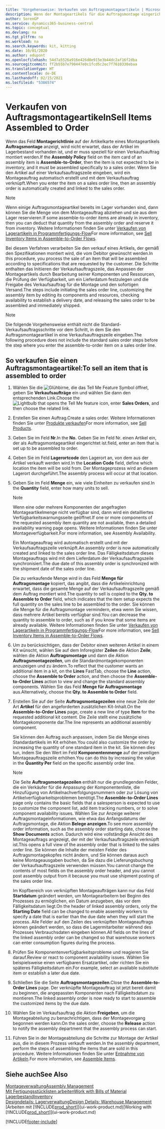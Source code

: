 ```yaml
---
title: 'Vorgehensweise: Verkaufen von Auftragsmontageartikeln | Microsoft Docs'
description: Wenn der Montageartikels für die Auftragsmontage eingerichtet ist, dann nimmt der Standard-Verkaufsauftragsprozess an, dass der Artikel nicht auf Lager ist und für den jeweiligen Verkaufsauftrag speziell montiert werden muss. Wenn Sie den Artikel auf einer Verkaufsauftragszeile eingeben, wird ein Montageauftrag automatisch erstellt und mit dem Verkaufsauftrag verknüpft.
author: SorenGP
ms.service: dynamics365-business-central
ms.topic: conceptual
ms.devlang: na
ms.tgt_pltfrm: na
ms.workload: na
ms.search.keywords: kit, kitting
ms.date: 10/01/2020
ms.author: edupont
ms.openlocfilehash: 54d7a5526a916e426d8e915e3b44dc2af16f2dba
ms.sourcegitcommit: ff2b55b7e790447e0c1fcd5c2ec7f7610338ebaa
ms.translationtype: HT
ms.contentlocale: de-DE
ms.lasthandoff: 02/15/2021
ms.locfileid: "5386574"
---
```

# <a name="sell-items-assembled-to-order"></a><span data-ttu-id="de625-104">Verkaufen von Auftragsmontageartikeln</span><span class="sxs-lookup"><span data-stu-id="de625-104">Sell Items Assembled to Order</span></span>
<span data-ttu-id="de625-105">Wenn das Feld **Montagerichtlinie** auf der Artikelkarte eines Montageartikels **Auftragsmontage** anzeigt, wird nicht erwartet, dass der Artikel im Lagerbestand vorhanden ist, und er muss speziell für einen Verkaufsauftrag montiert werden.</span><span class="sxs-lookup"><span data-stu-id="de625-105">If the **Assembly Policy** field on the item card of an assembly item is **Assemble-to-Order**, then the item is not expected to be in inventory, and it must be assembled specifically to a sales order.</span></span> <span data-ttu-id="de625-106">Wenn Sie den Artikel auf einer Verkaufsauftragszeile eingeben, wird ein Montageauftrag automatisch erstellt und mit dem Verkaufsauftrag verknüpft.</span><span class="sxs-lookup"><span data-stu-id="de625-106">When you enter the item on a sales order line, then an assembly order is automatically created and linked to the sales order.</span></span>  

> [!NOTE]  
>  <span data-ttu-id="de625-107">Wenn einige Auftragsmontageartikel bereits im Lager vorhanden sind, dann können Sie die Menge von dem Montageauftrag abziehen und sie aus dem Lager reservieren.</span><span class="sxs-lookup"><span data-stu-id="de625-107">If some assemble-to-order items are already in inventory, then you can deduct that quantity from the assembly order and reserve it from inventory.</span></span> <span data-ttu-id="de625-108">Weitere Informationen finden Sie unter [Verkaufen von Lagerartikeln in Programmfertigungs-Flow](assembly-how-to-sell-assemble-to-order-items-and-inventory-items-together.md)</span><span class="sxs-lookup"><span data-stu-id="de625-108">For more information, see [Sell Inventory Items in Assemble-to-Order Flows](assembly-how-to-sell-assemble-to-order-items-and-inventory-items-together.md).</span></span>  

<span data-ttu-id="de625-109">Bei diesem Verfahren verarbeiten Sie den verkauf eines Artikels, der gemäß den Spezifikationen montiert wird, die vom Debitor gewünscht werden.</span><span class="sxs-lookup"><span data-stu-id="de625-109">In this procedure, you process the sale of an item that will be assembled according to specifications that are requested by the customer.</span></span> <span data-ttu-id="de625-110">Die Schritte enthalten das Initiieren der Verkaufsauftragszeile, das Anpassen der Montageartikels durch Bearbeitung seiner Komponenten und Ressourcen, die Prüfung der Verfügbarkeit, um ein Lieferdatum festzulegen und die Freigabe des Verkaufsauftrag für die Montage und den sofortigen Versand.</span><span class="sxs-lookup"><span data-stu-id="de625-110">The steps include initiating the sales order line, customizing the assembly item by editing its components and resources, checking availability to establish a delivery date, and releasing the sales order to be assembled and immediately shipped.</span></span>  

> [!NOTE]  
>  <span data-ttu-id="de625-111">Die folgende Vorgehensweise enthält nicht die Standard-Verkaufsauftragsschritte vor dem Schritt, in dem Sie den Auftragsmontageartikel in eine Verkaufsauftragszeile eingeben.</span><span class="sxs-lookup"><span data-stu-id="de625-111">The following procedure does not include the standard sales order steps before the step where you enter the assemble-to-order item on a sales order line.</span></span>  

## <a name="to-sell-an-item-that-is-assembled-to-order"></a><span data-ttu-id="de625-112">So verkaufen Sie einen Auftragsmontageartikel:</span><span class="sxs-lookup"><span data-stu-id="de625-112">To sell an item that is assembled to order</span></span>  
1.  <span data-ttu-id="de625-113">Wählen Sie die ![Glühbirne, die das Tell Me Feature](media/ui-search/search_small.png "Was möchten Sie tun?") Symbol öffnet, geben Sie **Verkaufsaufträge** ein und wählen Sie dann den entsprechenden Link.</span><span class="sxs-lookup"><span data-stu-id="de625-113">Choose the ![Lightbulb that opens the Tell Me feature](media/ui-search/search_small.png "Tell me what you want to do") icon, enter **Sales Orders**, and then choose the related link.</span></span>  
2.  <span data-ttu-id="de625-114">Erstellen Sie einen Auftrag.</span><span class="sxs-lookup"><span data-stu-id="de625-114">Create a sales order.</span></span> <span data-ttu-id="de625-115">Weitere Informationen finden Sie unter [Produkte verkaufen](sales-how-sell-products.md)</span><span class="sxs-lookup"><span data-stu-id="de625-115">For more information, see [Sell Products](sales-how-sell-products.md).</span></span>  
3.  <span data-ttu-id="de625-116">Geben Sie im Feld **Nr.**</span><span class="sxs-lookup"><span data-stu-id="de625-116">In the **No.**</span></span> <span data-ttu-id="de625-117">Geben Sie im Feld Nr. einen Artikel ein, der als Auftragsmontageartikel eingerichtet ist.</span><span class="sxs-lookup"><span data-stu-id="de625-117">field, enter an item that is set up to be assembled to order.</span></span>  
4.  <span data-ttu-id="de625-118">Geben Sie im Feld **Lagerortcode** den Lagerort an, von dem aus der Artikel verkauft werden wird.</span><span class="sxs-lookup"><span data-stu-id="de625-118">In the **Location Code** field, define which location the item will be sold from.</span></span> <span data-ttu-id="de625-119">Der Montageprozess wird an diesem Lagerort durchgeführt.</span><span class="sxs-lookup"><span data-stu-id="de625-119">The assembly process will occur at that location.</span></span>  
5.  <span data-ttu-id="de625-120">Geben Sie im Feld **Menge** ein, wie viele Einheiten zu verkaufen sind.</span><span class="sxs-lookup"><span data-stu-id="de625-120">In the **Quantity** field, enter how many units to sell.</span></span>  

    > [!NOTE]  
    >  <span data-ttu-id="de625-121">Wenn eine oder mehrere Komponenten der angefragten Montageartikelmenge nicht verfügbar sind, dann wird ein detailliertes Verfügbarkeitswarnungsseite geöffnet.</span><span class="sxs-lookup"><span data-stu-id="de625-121">If one or more components of the requested assembly item quantity are not available, then a detailed availability warning page opens.</span></span> <span data-ttu-id="de625-122">Weitere Informationen finden Sie unter Montageverfügbarkeit.</span><span class="sxs-lookup"><span data-stu-id="de625-122">For more information, see Assembly Availability.</span></span>  

    <span data-ttu-id="de625-123">Ein Montageauftrag wird automatisch erstellt und mit der Verkaufsauftragszeile verknüpft.</span><span class="sxs-lookup"><span data-stu-id="de625-123">An assembly order is now automatically created and linked to the sales order line.</span></span> <span data-ttu-id="de625-124">Das Fälligkeitsdatum dieses Montageauftrags wird mit dem Lieferdatum der Verkaufsauftragszeile synchronisiert.</span><span class="sxs-lookup"><span data-stu-id="de625-124">The due date of this assembly order is synchronized with the shipment date of the sales order line.</span></span>  

    <span data-ttu-id="de625-125">Die zu verkaufende Menge wird in das Feld **Menge für Auftragsmontage** kopiert, das angibt, dass die Artikeleinrichtung erwartet, dass die gesamte Menge auf der Verkaufsauftragszeile gemäß dem Auftrag montiert wird.</span><span class="sxs-lookup"><span data-stu-id="de625-125">The quantity to sell is copied to the **Qty. to Assemble to Order** field, which indicates that the item setup expects the full quantity on the sales line to be assembled to the order.</span></span> <span data-ttu-id="de625-126">Sie können die Menge für die Auftragsmontage vermindern, etwa wenn Sie wissen, dass mehrere Artikel bereits verfügbar sind.</span><span class="sxs-lookup"><span data-stu-id="de625-126">You can decrease the quantity to assemble to order, such as if you know that some items are already available.</span></span> <span data-ttu-id="de625-127">Weitere Informationen finden Sie unter [Verkaufen von Lagerartikeln in Programmfertigungs-Flow](assembly-how-to-sell-inventory-items-in-assemble-to-order-flows.md)</span><span class="sxs-lookup"><span data-stu-id="de625-127">For more information, see [Sell Inventory Items in Assemble-to-Order Flows](assembly-how-to-sell-inventory-items-in-assemble-to-order-flows.md).</span></span>  

6.  <span data-ttu-id="de625-128">Um zu berücksichtigen, dass der Debitor einen weiteren Artikel in einem Kit wünscht, wählen Sie auf dem Inforegister **Zeilen** die Aktion **Zeile**, wählen die Aktion **Auftragsmontage** und dann die Aktion **Auftragsmontagezeilen**, um die Standardmontagekomponenten anzuzeigen und zu ändern.</span><span class="sxs-lookup"><span data-stu-id="de625-128">To reflect that the customer wants an additional item in a kit, on the **Lines** FastTab, choose the **Line** action, choose the **Assemble to Order** action, and then choose the **Assemble-to-Order Lines** action to view and change the standard assembly components.</span></span> <span data-ttu-id="de625-129">Wählen Sie das Feld **Menge für Auftragsmontage** aus.</span><span class="sxs-lookup"><span data-stu-id="de625-129">Alternatively, choose the **Qty. to Assemble to Order** field.</span></span>  
7.  <span data-ttu-id="de625-130">Erstellen Sie auf der Seite **Auftragsmontagezeilen** eine neue Zeile der Art **Artikel** für den angeforderten zusätzlichen Kit-Inhalt.</span><span class="sxs-lookup"><span data-stu-id="de625-130">On the **Assemble-to-Order Lines** page, create a new line of type **Item** for the requested additional kit content.</span></span> <span data-ttu-id="de625-131">Die Zeile stellt eine zusätzliche Montagekomponente dar.</span><span class="sxs-lookup"><span data-stu-id="de625-131">The line represents an additional assembly component.</span></span>  

    <span data-ttu-id="de625-132">Sie können den Auftrag auch anpassen, indem Sie die Menge eines Standardartikels im Kit erhöhen.</span><span class="sxs-lookup"><span data-stu-id="de625-132">You could also customize the order by increasing the quantity of one standard item in the kit.</span></span> <span data-ttu-id="de625-133">Sie können dies tun, indem Sie den Wert im Feld **Komponentenmenge** auf der jeweiligen Montageauftragszeile erhöhen.</span><span class="sxs-lookup"><span data-stu-id="de625-133">You can do this by increasing the value in the **Quantity Per** field on the specific assembly order line.</span></span>  

    > [!NOTE]  
    >  <span data-ttu-id="de625-134">Die Seite **Auftragsmontagezeilen** enthält nur die grundlegenden Felder, die ein Verkäufer für die Anpassung der Komponentenliste, die Hinzufügung von Artikelnachverfolgungsnummern oder zur Lösung von Artikelverfügbarkeitsproblemen benötigt.</span><span class="sxs-lookup"><span data-stu-id="de625-134">The **Assemble-to-Order Lines** page only contains the basic fields that a salesperson is expected to use to customize the component list, add item tracking numbers, or to solve component availability issues.</span></span> <span data-ttu-id="de625-135">Wählen Sie zur Anzeige weiterer Auftragsmontageinformationen, wie etwa das Anfangsdatums der Auftragsmontage, die Aktion **Belege anzeigen**.</span><span class="sxs-lookup"><span data-stu-id="de625-135">To see more assembly order information, such as the assembly order starting date, choose the **Show Documents** action.</span></span> <span data-ttu-id="de625-136">Dadurch wird eine vollständige Ansicht des Montageauftrags angezeigt, der mit der Verkaufsauftragszeile verknüpft ist.</span><span class="sxs-lookup"><span data-stu-id="de625-136">This opens a full view of the assembly order that is linked to the sales order line.</span></span> <span data-ttu-id="de625-137">Sie können die Inhalte der meisten Felder des Auftragsmontagekopfes nicht ändern, und Sie können daraus auch keine Montageausgaben buchen, da Sie dazu die Lieferungsbuchung der Verkaufsauftragszeile verwenden müssen.</span><span class="sxs-lookup"><span data-stu-id="de625-137">You cannot change the contents of most fields on the assembly order header, and you cannot post assembly output from it because you must use shipment posting of the sales order line.</span></span>  
    >   
    >  <span data-ttu-id="de625-138">Im Kopfbereich von verknüpften Montageaufträgen kann nur das Feld **Startdatum** geändert werden, um Montagearbeitern bei Beginn des Prozesses zu ermöglichen, ein Datum anzugeben, das vor dem Fälligkeitsdatum liegt.</span><span class="sxs-lookup"><span data-stu-id="de625-138">On the header of linked assembly orders, only the **Starting Date** field can be changed to enable assembly workers to specify a date that is earlier than the due date when they will start the process.</span></span> <span data-ttu-id="de625-139">Alle Felder auf den Zeilen des verknüpften Montageauftrags können geändert werden, so dass die Lagermitarbeiter während des Prozesses Verbrauchsdaten eingeben können.</span><span class="sxs-lookup"><span data-stu-id="de625-139">All fields on the lines of the linked assembly order can be changed so that warehouse workers can enter consumption figures during the process.</span></span>  

8.  <span data-ttu-id="de625-140">Prüfen Sie Komponentenverfügbarkeitsprobleme und reagieren Sie darauf.</span><span class="sxs-lookup"><span data-stu-id="de625-140">Review or react to component availability issues.</span></span> <span data-ttu-id="de625-141">Wählen Sie beispielsweise einen verfügbaren Ersatzartikel, oder richten Sie ein späteres Fälligkeitsdatum ein.</span><span class="sxs-lookup"><span data-stu-id="de625-141">For example, select an available substitute item or establish a later due date.</span></span>  
9. <span data-ttu-id="de625-142">Schließen Sie die Seite **Auftragsmontagezeilen**.</span><span class="sxs-lookup"><span data-stu-id="de625-142">Close the **Assemble-to-Order Lines** page.</span></span> <span data-ttu-id="de625-143">Der verknüpfte Montageauftrag ist jetzt bereit damit zu beginnen, die angepassten Komponenten nach Fälligkeitsdatum zu montieren.</span><span class="sxs-lookup"><span data-stu-id="de625-143">The linked assembly order is now ready to start to assemble the customized items by the due date.</span></span>  
10. <span data-ttu-id="de625-144">Wählen Sie im Verkaufsauftrag die Aktion **Freigeben**, um die Montageabteilung zu benachrichtigen, dass der Montagevorgang begonnen werden kann.</span><span class="sxs-lookup"><span data-stu-id="de625-144">On the sales order, choose the **Release** action to notify the assembly department that the assembly process can start.</span></span>  
11. <span data-ttu-id="de625-145">Führen Sie in der Montageabteilung die Schritte zur Montage der Artikel aus, die in diesem Prozess verkauft werden.</span><span class="sxs-lookup"><span data-stu-id="de625-145">In the assembly department, perform the steps of assembling the items that are sold in this procedure.</span></span> <span data-ttu-id="de625-146">Weitere Informationen finden Sie unter [Entnahme von Artikeln](assembly-how-to-assemble-items.md).</span><span class="sxs-lookup"><span data-stu-id="de625-146">For more information, see [Assemble Items](assembly-how-to-assemble-items.md).</span></span>  

## <a name="see-also"></a><span data-ttu-id="de625-147">Siehe auch</span><span class="sxs-lookup"><span data-stu-id="de625-147">See Also</span></span>  
[<span data-ttu-id="de625-148">Montageverwaltung</span><span class="sxs-lookup"><span data-stu-id="de625-148">Assembly Management</span></span>](assembly-assemble-items.md)  
[<span data-ttu-id="de625-149">Mit Fertigungsstücklisten arbeiten</span><span class="sxs-lookup"><span data-stu-id="de625-149">Work with Bills of Material</span></span>](inventory-how-work-BOMs.md)  
[<span data-ttu-id="de625-150">Lagerbestand</span><span class="sxs-lookup"><span data-stu-id="de625-150">Inventory</span></span>](inventory-manage-inventory.md)  
[<span data-ttu-id="de625-151">Designdetails: Lagerverwaltung</span><span class="sxs-lookup"><span data-stu-id="de625-151">Design Details: Warehouse Management</span></span>](design-details-warehouse-management.md)  
<span data-ttu-id="de625-152">[Arbeiten mit [!INCLUDE[prod_short](includes/prod_short.md)]](ui-work-product.md)</span><span class="sxs-lookup"><span data-stu-id="de625-152">[Working with [!INCLUDE[prod_short](includes/prod_short.md)]](ui-work-product.md)</span></span>


[!INCLUDE[footer-include](includes/footer-banner.md)]